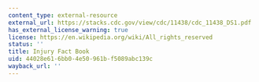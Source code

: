 ```yaml
---
content_type: external-resource
external_url: https://stacks.cdc.gov/view/cdc/11438/cdc_11438_DS1.pdf
has_external_license_warning: true
license: https://en.wikipedia.org/wiki/All_rights_reserved
status: ''
title: Injury Fact Book
uid: 44028e61-6bb0-4e50-961b-f5089abc139c
wayback_url: ''
---
```

